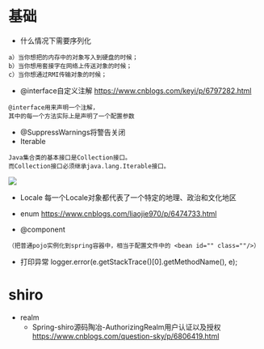 # 基础

- 什么情况下需要序列化

```
a）当你想把的内存中的对象写入到硬盘的时候；
b）当你想用套接字在网络上传送对象的时候；
c）当你想通过RMI传输对象的时候；
```

- @interface自定义注解 https://www.cnblogs.com/keyi/p/6797282.html

```
@interface用来声明一个注解，
其中的每一个方法实际上是声明了一个配置参数
```

- @SuppressWarnings将警告关闭
- Iterable

```
Java集合类的基本接口是Collection接口。
而Collection接口必须继承java.lang.Iterable接口。
```

![](https://images2015.cnblogs.com/blog/280044/201601/280044-20160128221600535-738941593.png)


- Locale 每一个Locale对象都代表了一个特定的地理、政治和文化地区
- enum https://www.cnblogs.com/liaojie970/p/6474733.html

- @component 

```
（把普通pojo实例化到spring容器中，相当于配置文件中的 <bean id="" class=""/>）
```

- 打印异常 logger.error(e.getStackTrace()[0].getMethodName(), e);

# shiro

- realm 
    - Spring-shiro源码陶冶-AuthorizingRealm用户认证以及授权 https://www.cnblogs.com/question-sky/p/6806419.html